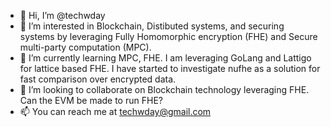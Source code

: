 - 👋 Hi, I’m @techwday
- 👀 I’m interested in Blockchain, Distibuted systems, and securing systems by leveraging Fully Homomorphic encryption (FHE) and Secure multi-party computation (MPC).
- 🌱 I’m currently learning MPC, FHE. I am leveraging GoLang and Lattigo for lattice based FHE. I have started to investigate nufhe as a solution for fast comparison over encrypted data.
- 💞️ I’m looking to collaborate on Blockchain technology leveraging FHE. Can the EVM be made to run FHE?
- 📫 You can reach me at techwday@gmail.com

<!---
techwday/techwday is a ✨ special ✨ repository because its `README.md` (this file) appears on your GitHub profile.
You can click the Preview link to take a look at your changes.
--->
